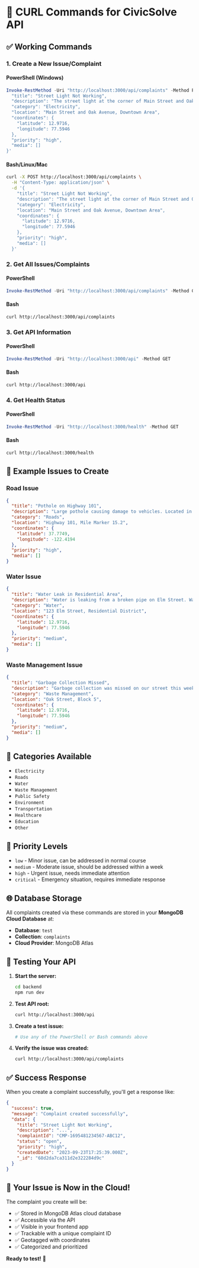 # 🚀 CURL Commands for CivicSolve API

## ✅ **Working Commands**

### **1. Create a New Issue/Complaint**

#### **PowerShell (Windows)**
```powershell
Invoke-RestMethod -Uri "http://localhost:3000/api/complaints" -Method POST -ContentType "application/json" -Body '{
  "title": "Street Light Not Working",
  "description": "The street light at the corner of Main Street and Oak Avenue has been flickering for the past week and completely stopped working yesterday. This creates a safety hazard for pedestrians and vehicles during night time.",
  "category": "Electricity",
  "location": "Main Street and Oak Avenue, Downtown Area",
  "coordinates": {
    "latitude": 12.9716,
    "longitude": 77.5946
  },
  "priority": "high",
  "media": []
}'
```

#### **Bash/Linux/Mac**
```bash
curl -X POST http://localhost:3000/api/complaints \
  -H "Content-Type: application/json" \
  -d '{
    "title": "Street Light Not Working",
    "description": "The street light at the corner of Main Street and Oak Avenue has been flickering for the past week and completely stopped working yesterday. This creates a safety hazard for pedestrians and vehicles during night time.",
    "category": "Electricity",
    "location": "Main Street and Oak Avenue, Downtown Area",
    "coordinates": {
      "latitude": 12.9716,
      "longitude": 77.5946
    },
    "priority": "high",
    "media": []
  }'
```

### **2. Get All Issues/Complaints**

#### **PowerShell**
```powershell
Invoke-RestMethod -Uri "http://localhost:3000/api/complaints" -Method GET
```

#### **Bash**
```bash
curl http://localhost:3000/api/complaints
```

### **3. Get API Information**

#### **PowerShell**
```powershell
Invoke-RestMethod -Uri "http://localhost:3000/api" -Method GET
```

#### **Bash**
```bash
curl http://localhost:3000/api
```

### **4. Get Health Status**

#### **PowerShell**
```powershell
Invoke-RestMethod -Uri "http://localhost:3000/health" -Method GET
```

#### **Bash**
```bash
curl http://localhost:3000/health
```

## 🎯 **Example Issues to Create**

### **Road Issue**
```json
{
  "title": "Pothole on Highway 101",
  "description": "Large pothole causing damage to vehicles. Located in the right lane heading northbound.",
  "category": "Roads",
  "location": "Highway 101, Mile Marker 15.2",
  "coordinates": {
    "latitude": 37.7749,
    "longitude": -122.4194
  },
  "priority": "high",
  "media": []
}
```

### **Water Issue**
```json
{
  "title": "Water Leak in Residential Area",
  "description": "Water is leaking from a broken pipe on Elm Street. Water is pooling on the sidewalk and creating a hazard.",
  "category": "Water",
  "location": "123 Elm Street, Residential District",
  "coordinates": {
    "latitude": 12.9716,
    "longitude": 77.5946
  },
  "priority": "medium",
  "media": []
}
```

### **Waste Management Issue**
```json
{
  "title": "Garbage Collection Missed",
  "description": "Garbage collection was missed on our street this week. Bins are overflowing and creating odor issues.",
  "category": "Waste Management",
  "location": "Oak Street, Block 5",
  "coordinates": {
    "latitude": 12.9716,
    "longitude": 77.5946
  },
  "priority": "medium",
  "media": []
}
```

## 📱 **Categories Available**

- `Electricity`
- `Roads`
- `Water`
- `Waste Management`
- `Public Safety`
- `Environment`
- `Transportation`
- `Healthcare`
- `Education`
- `Other`

## 🚨 **Priority Levels**

- `low` - Minor issue, can be addressed in normal course
- `medium` - Moderate issue, should be addressed within a week
- `high` - Urgent issue, needs immediate attention
- `critical` - Emergency situation, requires immediate response

## 🌐 **Database Storage**

All complaints created via these commands are stored in your **MongoDB Cloud Database** at:
- **Database**: `test`
- **Collection**: `complaints`
- **Cloud Provider**: MongoDB Atlas

## 🔧 **Testing Your API**

1. **Start the server:**
   ```bash
   cd backend
   npm run dev
   ```

2. **Test API root:**
   ```bash
   curl http://localhost:3000/api
   ```

3. **Create a test issue:**
   ```bash
   # Use any of the PowerShell or Bash commands above
   ```

4. **Verify the issue was created:**
   ```bash
   curl http://localhost:3000/api/complaints
   ```

## ✅ **Success Response**

When you create a complaint successfully, you'll get a response like:
```json
{
  "success": true,
  "message": "Complaint created successfully",
  "data": {
    "title": "Street Light Not Working",
    "description": "...",
    "complaintId": "CMP-1695481234567-ABC12",
    "status": "open",
    "priority": "high",
    "createdDate": "2023-09-23T17:25:39.000Z",
    "_id": "68d2da7ca311d2e322284d9c"
  }
}
```

## 🎉 **Your Issue is Now in the Cloud!**

The complaint you create will be:
- ✅ Stored in MongoDB Atlas cloud database
- ✅ Accessible via the API
- ✅ Visible in your frontend app
- ✅ Trackable with a unique complaint ID
- ✅ Geotagged with coordinates
- ✅ Categorized and prioritized

**Ready to test!** 🚀
